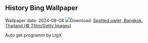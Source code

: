 ## History Bing Wallpaper
Wallpaper date: 2024-08-08
![](https://www.bing.com/th?id=OHR.SpottedOwlet_EN-IN6300276493_UHD.jpg&w=1000)Download: [Spotted owlet, Bangkok, Thailand (© Tfilm/Getty Images)](https://www.bing.com/th?id=OHR.SpottedOwlet_EN-IN6300276493_UHD.jpg)

Auto get programm by LtgX
